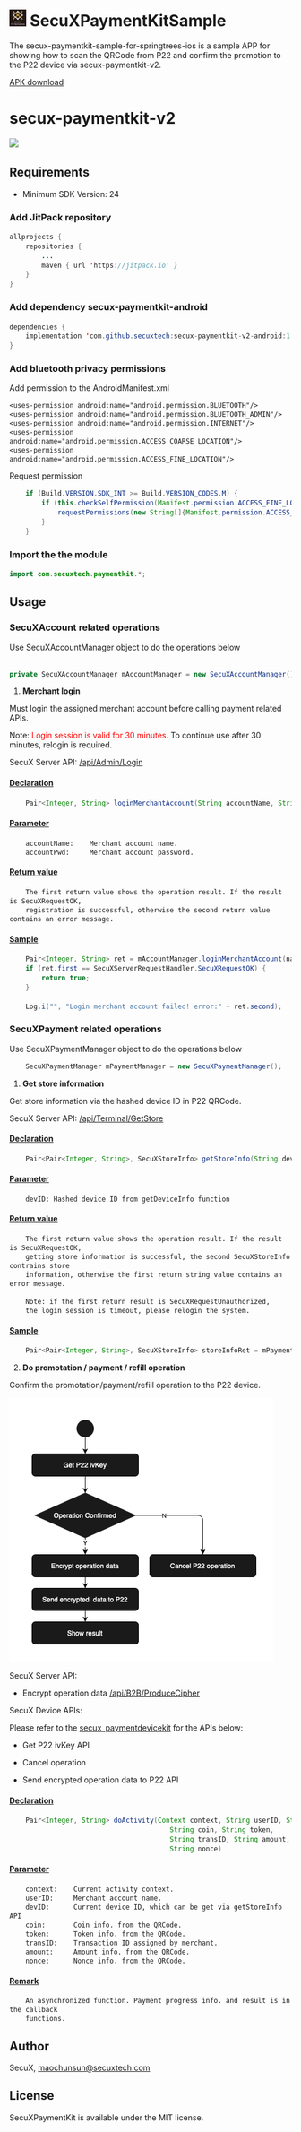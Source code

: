 # <img src="icon.png" width="30">  SecuXPaymentKitSample  
The secux-paymentkit-sample-for-springtrees-ios is a sample APP for showing how to scan
the QRCode from P22 and confirm the promotion to the P22 device via secux-paymentkit-v2. 

<a href="https://maochuns.github.io/SecuXPaymentKitDemoAPP.apk">APK download</a>

# secux-paymentkit-v2

[![](https://jitpack.io/v/secuxtech/secux-paymentkit-v2-android.svg)](https://jitpack.io/#secuxtech/secux-paymentkit-v2-android)

## Requirements

* Minimum SDK Version: 24

### Add JitPack repository

```java
allprojects {
    repositories {
        ...
        maven { url 'https://jitpack.io' }
    }
}
```

### Add dependency secux-paymentkit-android

```java
dependencies {
    implementation 'com.github.secuxtech:secux-paymentkit-v2-android:1.0.3'
}
```
### Add bluetooth privacy permissions

Add permission to the AndroidManifest.xml

    <uses-permission android:name="android.permission.BLUETOOTH"/>
    <uses-permission android:name="android.permission.BLUETOOTH_ADMIN"/>
    <uses-permission android:name="android.permission.INTERNET"/>
    <uses-permission android:name="android.permission.ACCESS_COARSE_LOCATION"/>
    <uses-permission android:name="android.permission.ACCESS_FINE_LOCATION"/>

Request permission

```java
    if (Build.VERSION.SDK_INT >= Build.VERSION_CODES.M) {
        if (this.checkSelfPermission(Manifest.permission.ACCESS_FINE_LOCATION) != PackageManager.PERMISSION_GRANTED) {
            requestPermissions(new String[]{Manifest.permission.ACCESS_FINE_LOCATION}, 1);
        }
    }
```

### Import the the module

```java 
import com.secuxtech.paymentkit.*;
```

## Usage

### SecuXAccount related operations

Use SecuXAccountManager object to do the operations below
```java

private SecuXAccountManager mAccountManager = new SecuXAccountManager();

```

1. <b>Merchant login</b>

Must login the assigned merchant account before calling payment related APIs.

Note: <span style="color:red">Login session is valid for 30 minutes</span>. To continue use after 30 minutes, relogin is required.

SecuX Server API:
<a href="https://documenter.getpostman.com/view/9715663/SzfDvj4S?version=latest#76b3bbc9-2853-42c4-823b-3e0d47d58cf6">/api/Admin/Login</a>

#### <u>Declaration</u>
```java
    Pair<Integer, String> loginMerchantAccount(String accountName, String accountPwd)
```
#### <u>Parameter</u>
```
    accountName:    Merchant account name.
    accountPwd:     Merchant account password.
```

#### <u>Return value</u>
```
    The first return value shows the operation result. If the result is SecuXRequestOK,
    registration is successful, otherwise the second return value contains an error message.
```

#### <u>Sample</u>
```java
    Pair<Integer, String> ret = mAccountManager.loginMerchantAccount(name, pwd);
    if (ret.first == SecuXServerRequestHandler.SecuXRequestOK) {
        return true;
    }

    Log.i("", "Login merchant account failed! error:" + ret.second);

```

### SecuXPayment related operations

Use SecuXPaymentManager object to do the operations below

```java
    SecuXPaymentManager mPaymentManager = new SecuXPaymentManager();
```

1. <b>Get store information</b>

Get store information via the hashed device ID in P22 QRCode.

SecuX Server API:
<a href="https://documenter.getpostman.com/view/9715663/SzfDvj4S?version=latest#136613f8-648a-4c76-b4bc-9edc00943aad">/api/Terminal/GetStore</a>

#### <u>Declaration</u>
```java
    Pair<Pair<Integer, String>, SecuXStoreInfo> getStoreInfo(String devIDHash)
```
#### <u>Parameter</u>
```
    devID: Hashed device ID from getDeviceInfo function
```
#### <u>Return value</u>
```
    The first return value shows the operation result. If the result is SecuXRequestOK, 
    getting store information is successful, the second SecuXStoreInfo contrains store 
    information, otherwise the first return string value contains an error message.

    Note: if the first return result is SecuXRequestUnauthorized, 
    the login session is timeout, please relogin the system.

```
#### <u>Sample</u>
```java
    Pair<Pair<Integer, String>, SecuXStoreInfo> storeInfoRet = mPaymentManager.getStoreInfo(mDevIDhash);
```

2. <b>Do promotation / payment / refill operation</b>

Confirm the promotation/payment/refill operation to the P22 device.

![Procedure](doActivityProcedure.png)

SecuX Server API:

- Encrypt operation data 
<a href="https://documenter.getpostman.com/view/9715663/SzfDvj4S?version=latest#ff393d68-3045-451f-b175-3721f3281d74">/api/B2B/ProduceCipher</a>

SecuX Device APIs:

Please refer to the 
<a href="https://github.com/secuxtech/secux-paymentdevicekit-v2-android">secux_paymentdevicekit</a> 
for the APIs below:

- Get P22 ivKey API

- Cancel operation 

- Send encrypted operation data to P22 API

#### <u>Declaration</u>
```java
    Pair<Integer, String> doActivity(Context context, String userID, String devID, 
                                        String coin, String token, 
                                        String transID, String amount, 
                                        String nonce)
```
#### <u>Parameter</u>
```
    context:    Current activity context.
    userID:     Merchant account name.
    devID:      Current device ID, which can be get via getStoreInfo API
    coin:       Coin info. from the QRCode.
    token:      Token info. from the QRCode.
    transID:    Transaction ID assigned by merchant. 
    amount:     Amount info. from the QRCode.
    nonce:      Nonce info. from the QRCode. 
```

#### <u>Remark</u>
```
    An asynchronized function. Payment progress info. and result is in the callback 
    functions.
```

## Author

SecuX, maochunsun@secuxtech.com

## License

SecuXPaymentKit is available under the MIT license.
